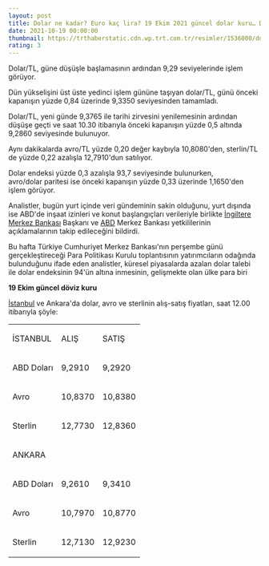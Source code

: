 ```yaml
--- 
layout: post
title: Dolar ne kadar? Euro kaç lira? 19 Ekim 2021 güncel dolar kuru… Dolar/TL…
date: 2021-10-19 00:00:00
thumbnail: https://trthaberstatic.cdn.wp.trt.com.tr/resimler/1536000/dolardoviz-1537318.jpg
rating: 3
---
```

<p>
	Dolar/TL, güne düşüşle başlamasının ardından 9,29 seviyelerinde işlem görüyor.</p>
<p>
	Dün yükselişini üst üste yedinci işlem gününe taşıyan dolar/TL, günü önceki kapanışın yüzde 0,84 üzerinde 9,3350 seviyesinden tamamladı.</p>
<p>
	Dolar/TL, yeni günde 9,3765 ile tarihi zirvesini yenilemesinin ardından düşüşe geçti ve saat 10.30 itibarıyla önceki kapanışın yüzde 0,5 altında 9,2860 seviyesinde bulunuyor.</p>
<p>
	Aynı dakikalarda avro/TL yüzde 0,20 değer kaybıyla 10,8080'den, sterlin/TL de yüzde 0,22 azalışla 12,7910'dun satılıyor.</p>
<p>
	Dolar endeksi yüzde 0,3 azalışla 93,7 seviyesinde bulunurken, avro/dolar paritesi ise önceki kapanışın yüzde 0,33 üzerinde 1,1650'den işlem görüyor.</p>
<p>
	Analistler, bugün yurt içinde veri gündeminin sakin olduğunu, yurt dışında ise ABD'de inşaat izinleri ve konut başlangıçları verileriyle birlikte <a href="https://www.trthaber.com/etiket/ingiltere/" target="_blank">İngiltere</a> <a href="https://www.trthaber.com/etiket/merkez-bankasi/" target="_blank">Merkez Bankası</a> Başkanı ve <a href="https://www.trthaber.com/etiket/abd/" target="_blank">ABD</a> Merkez Bankası yetkililerinin açıklamalarının takip edileceğini bildirdi.</p>
<p>
	Bu hafta Türkiye Cumhuriyet Merkez Bankası'nın perşembe günü gerçekleştireceği Para Politikası Kurulu toplantısının yatırımcıların odağında bulunduğunu ifade eden analistler, küresel piyasalarda azalan dolar talebi ile dolar endeksinin 94'ün altına inmesinin, gelişmekte olan ülke para biri</p>
<p>
	<strong>19 Ekim güncel döviz kuru</strong></p>
<p>
	<a href="https://www.trthaber.com/etiket/istanbul/" target="_blank">İstanbul</a> ve Ankara'da dolar, avro ve sterlinin alış-satış fiyatları, saat 12.00 itibarıyla şöyle:</p>
<table border="0" cellpadding="0" style="width:638px;" width="0">
	<tbody>
		<tr>
			<td style="height:51px;">
				<p>
					İSTANBUL</p>
			</td>
			<td style="height:51px;">
				<p>
					ALIŞ</p>
			</td>
			<td style="height:51px;">
				<p>
					SATIŞ</p>
			</td>
		</tr>
		<tr>
			<td style="height:51px;">
				<p>
					ABD Doları</p>
			</td>
			<td style="height:51px;">
				<p>
					9,2910</p>
			</td>
			<td style="height:51px;">
				<p>
					9,2920</p>
			</td>
		</tr>
		<tr>
			<td style="height:51px;">
				<p>
					Avro</p>
			</td>
			<td style="height:51px;">
				<p>
					10,8370</p>
			</td>
			<td style="height:51px;">
				<p>
					10,8380</p>
			</td>
		</tr>
		<tr>
			<td style="height:51px;">
				<p>
					Sterlin</p>
			</td>
			<td style="height:51px;">
				<p>
					12,7730</p>
			</td>
			<td style="height:51px;">
				<p>
					12,8360</p>
			</td>
		</tr>
		<tr>
			<td style="height:51px;">
				<p>
					ANKARA</p>
			</td>
			<td style="height:51px;">
				 </td>
			<td style="height:51px;">
				 </td>
		</tr>
		<tr>
			<td style="height:51px;">
				<p>
					ABD Doları</p>
			</td>
			<td style="height:51px;">
				<p>
					9,2610</p>
			</td>
			<td style="height:51px;">
				<p>
					9,3410</p>
			</td>
		</tr>
		<tr>
			<td style="height:51px;">
				<p>
					Avro</p>
			</td>
			<td style="height:51px;">
				<p>
					10,7970</p>
			</td>
			<td style="height:51px;">
				<p>
					10,8770</p>
			</td>
		</tr>
		<tr>
			<td style="height:51px;">
				<p>
					Sterlin</p>
			</td>
			<td style="height:51px;">
				<p>
					12,7130</p>
			</td>
			<td style="height:51px;">
				<p>
					12,9230</p>
			</td>
		</tr>
	</tbody>
</table>